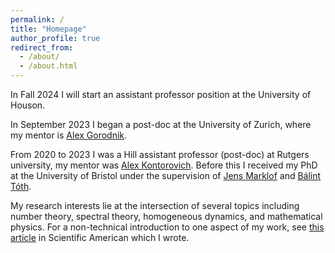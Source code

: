 ```yaml
---
permalink: /
title: "Homepage"
author_profile: true
redirect_from: 
  - /about/
  - /about.html
---
```


In Fall 2024 I will start an assistant professor position at the University of Houson. 

In September 2023 I began a post-doc at the University of Zurich, where my mentor is [Alex Gorodnik](https://www.math.uzh.ch/gorodnik/).

From 2020 to 2023 I was a Hill assistant professor (post-doc) at Rutgers university, my mentor was [Alex Kontorovich](https://sites.math.rutgers.edu/~alexk/).  Before this I received my PhD at the University of Bristol under the supervision of [Jens Marklof](https://people.maths.bris.ac.uk/~majm/home.html) and [Bálint Tóth](https://sites.google.com/view/balint-toth-math/home). 



My research interests lie at the intersection of several topics including number theory, spectral theory, homogeneous dynamics, and mathematical physics. For a non-technical introduction to one aspect of my work, see [this article](https://www.scientificamerican.com/article/these-numbers-look-random-but-arent-mathematicians-prove/) in Scientific American which I wrote. 
